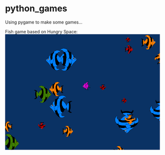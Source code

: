 # python_games
Using pygame to make some games...

Fish game based on Hungry Space:
![game_screenshot](fish/game_screenshot.png)
